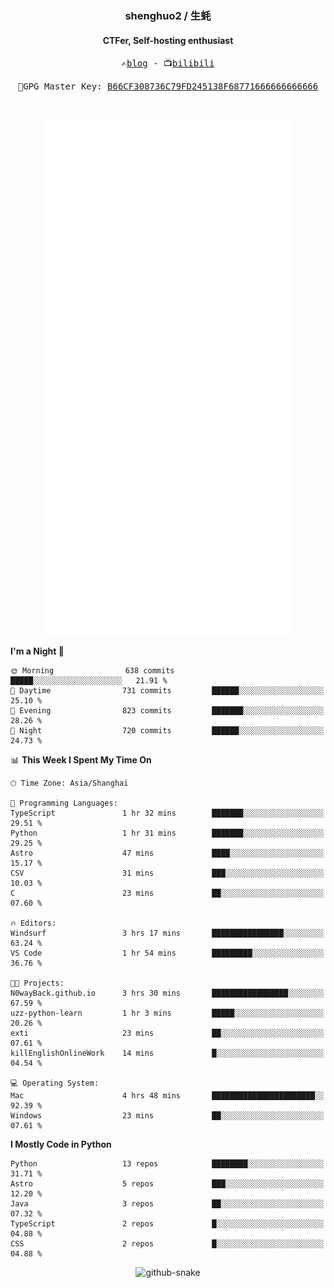 <h3 align="center"> shenghuo2 / 生蚝 </h3>
<h4 align="center" >CTFer, Self-hosting enthusiast</h3>


<p align="center">
  <samp>
    ✍️<a href="https://blog.shenghuo2.top/">blog</a> -
    📺<a href="https://space.bilibili.com/85894935">bilibili</a>
  </samp>
</p>
<p align="center">
  <samp>
     🔐GPG Master Key: <a align="center" href="https://github.com/shenghuo2.gpg">B66CF308736C79FD245138F68771666666666666</a>
  </samp>
</p>
<br>
<p align="center">
  <a href="https://github.com/shenghuo2">
    <img width="400" align="top" src="https://github.com/shenghuo2/shenghuo2/blob/main/metrics.left.svg" />
  </a>
  <a href="https://github.com/shenghuo2">
    <img width="400" align="top" src="https://github.com/shenghuo2/shenghuo2/blob/main/metrics.right.svg" />
  </a>
</p>


<!--START_SECTION:waka-->
**I'm a Night 🦉** 

```text
🌞 Morning                638 commits         █████░░░░░░░░░░░░░░░░░░░░   21.91 % 
🌆 Daytime                731 commits         ██████░░░░░░░░░░░░░░░░░░░   25.10 % 
🌃 Evening                823 commits         ███████░░░░░░░░░░░░░░░░░░   28.26 % 
🌙 Night                  720 commits         ██████░░░░░░░░░░░░░░░░░░░   24.73 % 
```


📊 **This Week I Spent My Time On** 

```text
🕑︎ Time Zone: Asia/Shanghai

💬 Programming Languages: 
TypeScript               1 hr 32 mins        ███████░░░░░░░░░░░░░░░░░░   29.51 % 
Python                   1 hr 31 mins        ███████░░░░░░░░░░░░░░░░░░   29.25 % 
Astro                    47 mins             ████░░░░░░░░░░░░░░░░░░░░░   15.17 % 
CSV                      31 mins             ███░░░░░░░░░░░░░░░░░░░░░░   10.03 % 
C                        23 mins             ██░░░░░░░░░░░░░░░░░░░░░░░   07.60 % 

🔥 Editors: 
Windsurf                 3 hrs 17 mins       ████████████████░░░░░░░░░   63.24 % 
VS Code                  1 hr 54 mins        █████████░░░░░░░░░░░░░░░░   36.76 % 

🐱‍💻 Projects: 
N0wayBack.github.io      3 hrs 30 mins       █████████████████░░░░░░░░   67.59 % 
uzz-python-learn         1 hr 3 mins         █████░░░░░░░░░░░░░░░░░░░░   20.26 % 
exti                     23 mins             ██░░░░░░░░░░░░░░░░░░░░░░░   07.61 % 
killEnglishOnlineWork    14 mins             █░░░░░░░░░░░░░░░░░░░░░░░░   04.54 % 

💻 Operating System: 
Mac                      4 hrs 48 mins       ███████████████████████░░   92.39 % 
Windows                  23 mins             ██░░░░░░░░░░░░░░░░░░░░░░░   07.61 % 
```

**I Mostly Code in Python** 

```text
Python                   13 repos            ████████░░░░░░░░░░░░░░░░░   31.71 % 
Astro                    5 repos             ███░░░░░░░░░░░░░░░░░░░░░░   12.20 % 
Java                     3 repos             ██░░░░░░░░░░░░░░░░░░░░░░░   07.32 % 
TypeScript               2 repos             █░░░░░░░░░░░░░░░░░░░░░░░░   04.88 % 
CSS                      2 repos             █░░░░░░░░░░░░░░░░░░░░░░░░   04.88 % 
```




<!--END_SECTION:waka-->


<div align="center">
  <picture>
    <source media="(prefers-color-scheme: dark)" srcset="https://gist.githubusercontent.com/shenghuo2/bfce20b14ab0484cef03bae6e60e0b3a/raw/github-snake-dark.svg" />
    <source media="(prefers-color-scheme: light)" srcset="https://gist.githubusercontent.com/shenghuo2/bfce20b14ab0484cef03bae6e60e0b3a/raw/github-snake.svg" />
    <img alt="github-snake" src="https://gist.githubusercontent.com/shenghuo2/bfce20b14ab0484cef03bae6e60e0b3a/raw/github-snake.svg" />
  </picture>
</div>

<!--
**shenghuo2/shenghuo2** is a ✨ _special_ ✨ repository because its `README.md` (this file) appears on your GitHub profile.

Here are some ideas to get you started:

- 🔭 I’m currently working on ...
- 🌱 I’m currently learning ...
- 👯 I’m looking to collaborate on ...
- 🤔 I’m looking for help with ...
- 💬 Ask me about ...
- 📫 How to reach me: ...
- 😄 Pronouns: ...
- ⚡ Fun fact: ...
-->

